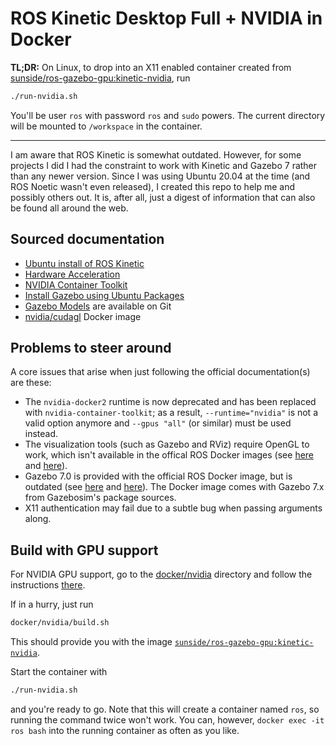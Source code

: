 # ROS Kinetic Desktop Full + NVIDIA in Docker

**TL;DR:** On Linux, to drop into an X11 enabled container created from [sunside/ros-gazebo-gpu:kinetic-nvidia](https://hub.docker.com/repository/docker/sunside/ros-gazebo-gpu),
run

```bash
./run-nvidia.sh
```

You'll be user `ros` with password `ros` and `sudo` powers. The current directory will be mounted to `/workspace` in the container.

---

I am aware that ROS Kinetic is somewhat outdated.
However, for some projects I did I had the constraint to
work with Kinetic and Gazebo 7 rather than any newer
version. Since I was using Ubuntu 20.04 at the time
(and ROS Noetic wasn't even released), I created this
repo to help me and possibly others out. It is, after
all, just a digest of information that can also
be found all around the web.

## Sourced documentation

- [Ubuntu install of ROS Kinetic](http://wiki.ros.org/kinetic/Installation/Ubuntu)
- [Hardware Acceleration](http://wiki.ros.org/docker/Tutorials/Hardware%20Acceleration)
- [NVIDIA Container Toolkit](https://github.com/NVIDIA/nvidia-docker)
- [Install Gazebo using Ubuntu Packages](http://gazebosim.org/tutorials?cat=install&tut=install_ubuntu&ver=7.0)
- [Gazebo Models](https://github.com/osrf/gazebo_models) are available
 on Git
- [nvidia/cudagl](https://hub.docker.com/r/nvidia/cudagl/tags?page=1&name=16.04) Docker image

## Problems to steer around

A core issues that arise when just following the official documentation(s) are these:

- The `nvidia-docker2` runtime is now deprecated and has been replaced with `nvidia-container-toolkit`; as a result,
`--runtime="nvidia"` is not a valid option anymore
and `--gpus "all"` (or similar) must be used instead.
- The visualization tools (such as Gazebo and RViz) require OpenGL to work, which isn't available in the offical ROS Docker images (see [here](https://answers.ros.org/question/322029/nvidia-driver-problem-in-ubuntu-1804-host-with-a-ros-kinetic-desktop-full-docker/) and [here](https://stackoverflow.com/questions/44166269/libgl-error-failed-to-load-driver-swrast-in-docker-container)).
- Gazebo 7.0 is provided with the official ROS Docker image, but is outdated (see [here](https://answers.gazebosim.org/question/6347/downloading-models-fails/) and [here](https://answers.gazebosim.org/question/18014/gazebo-7-ambulance-model-and-other-invalid-mesh-filename-extension-crash/)). The Docker image comes with Gazebo 7.x from Gazebosim's package sources.
- X11 authentication may fail due to a subtle bug when passing arguments along.

## Build with GPU support

For NVIDIA GPU support, go to the [docker/nvidia](docker/nvidia)
directory and follow the instructions [there](docker/nvidia/README.md).

If in a hurry, just run

```bash
docker/nvidia/build.sh
```

This should provide you with the image [`sunside/ros-gazebo-gpu:kinetic-nvidia`](https://hub.docker.com/repository/docker/sunside/ros-gazebo-gpu).

Start the container with

```bash
./run-nvidia.sh
```

and you're ready to go. Note that this will create a container named `ros`, so running the command twice won't work. You can,
however, `docker exec -it ros bash` into the running container as often as you like.
